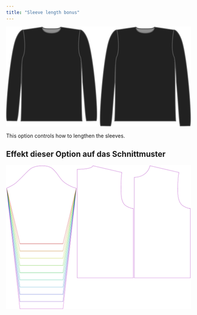 ```yaml
---
title: "Sleeve length bonus"
---
```


![The sleeve length bonus option on Brian](./sleevelengthbonus.svg)

This option controls how to lengthen the sleeves.

## Effekt dieser Option auf das Schnittmuster

![This image shows the effect of this option by superimposing several variants that have a different value for this option](brian_sleevelengthbonus_sample.svg "Effect of this option on the pattern")
